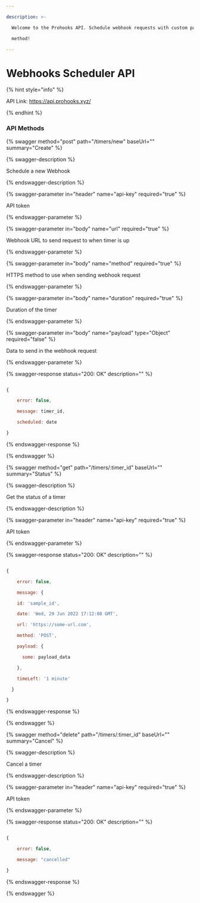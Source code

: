 ```yaml
---

description: >-

  Welcome to the Prohooks API. Schedule webhook requests with custom payload &

  method!

---
```


# Webhooks Scheduler API

{% hint style="info" %}

API Link: https://api.prohooks.xyz/

{% endhint %}

### API Methods

{% swagger method="post" path="/timers/new" baseUrl="" summary="Create" %}

{% swagger-description %}

Schedule a new Webhook

{% endswagger-description %}

{% swagger-parameter in="header" name="api-key" required="true" %}

API token

{% endswagger-parameter %}

{% swagger-parameter in="body" name="url" required="true" %}

Webhook URL to send request to when timer is up

{% endswagger-parameter %}

{% swagger-parameter in="body" name="method" required="true" %}

HTTPS method to use when sending webhook request

{% endswagger-parameter %}

{% swagger-parameter in="body" name="duration" required="true" %}

Duration of the timer

{% endswagger-parameter %}

{% swagger-parameter in="body" name="payload" type="Object" required="false" %}

Data to send in the webhook request

{% endswagger-parameter %}

{% swagger-response status="200: OK" description="" %}

```javascript

{

    error: false,

    message: timer_id,

    scheduled: date

}

```

{% endswagger-response %}

{% endswagger %}

{% swagger method="get" path="/timers/:timer_id" baseUrl="" summary="Status" %}

{% swagger-description %}

Get the status of a timer

{% endswagger-description %}

{% swagger-parameter in="header" name="api-key" required="true" %}

API token

{% endswagger-parameter %}


{% swagger-response status="200: OK" description="" %}

```javascript

{

    error: false,

    message: {

    id: 'sample_id',

    date: 'Wed, 29 Jun 2022 17:12:08 GMT',

    url: 'https://some-url.com',

    method: 'POST',

    payload: {

      some: payload_data

    },

    timeLeft: '1 minute'

  }

}

```

{% endswagger-response %}

{% endswagger %}

{% swagger method="delete" path="/timers/:timer_id" baseUrl="" summary="Cancel" %}

{% swagger-description %}

Cancel a timer

{% endswagger-description %}

{% swagger-parameter in="header" name="api-key" required="true" %}

API token

{% endswagger-parameter %}

{% swagger-response status="200: OK" description="" %}

```javascript

{

    error: false,

    message: "cancelled"

}

```

{% endswagger-response %}

{% endswagger %}
